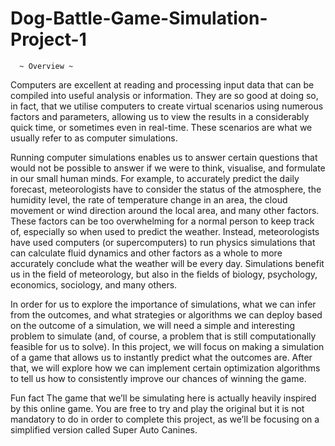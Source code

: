 # Dog-Battle-Game-Simulation-Project-1

      ~ Overview ~
Computers are excellent at reading and processing input data that can be compiled into useful analysis or information.
They are so good at doing so, in fact, that we utilise computers to create virtual scenarios using numerous factors and parameters,
allowing us to view the results in a considerably quick time, or sometimes even in real-time.
These scenarios are what we usually refer to as computer simulations.

Running computer simulations enables us to answer certain questions that would not be possible to answer if we were to think,
visualise, and formulate in our small human minds. For example, to accurately predict the daily forecast, meteorologists
have to consider the status of the atmosphere, the humidity level, the rate of temperature change in an area,
the cloud movement or wind direction around the local area, and many other factors.
These factors can be too overwhelming for a normal person to keep track of, especially so when used to predict the weather.
Instead, meteorologists have used computers (or supercomputers) to run physics simulations that can calculate fluid dynamics
and other factors as a whole to more accurately conclude what the weather will be every day.
Simulations benefit us in the field of meteorology, but also in the fields of biology, psychology, economics, sociology, and many others.

In order for us to explore the importance of simulations, what we can infer from the outcomes,
and what strategies or algorithms we can deploy based on the outcome of a simulation, we will need a simple and
interesting problem to simulate (and, of course, a problem that is still computationally feasible for us to solve).
In this project, we will focus on making a simulation of a game that allows us to instantly predict what the outcomes are.
After that, we will explore how we can implement certain optimization algorithms to tell us how to consistently improve our chances of winning the game.

Fun fact
The game that we’ll be simulating here is actually heavily inspired by this online game.
You are free to try and play the original but it is not mandatory to do in order to complete this project,
as we’ll be focusing on a simplified version called Super Auto Canines.
